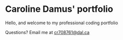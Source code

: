 # Caroline Damus' portfolio

Hello, and welcome to my professional coding portfolio

Questions? Email me at
[cr708761@dal.ca](mailto:cr708761@dal.ca)
